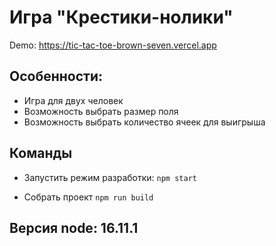# Игра "Крестики-нолики"

Demo: https://tic-tac-toe-brown-seven.vercel.app

## Особенности:

- Игра для двух человек
- Возможность выбрать размер поля
- Возможность выбрать количество ячеек для выигрыша

## Команды

- Запустить режим разработки: `npm start`

- Собрать проект `npm run build`

## Версия node: 16.11.1
